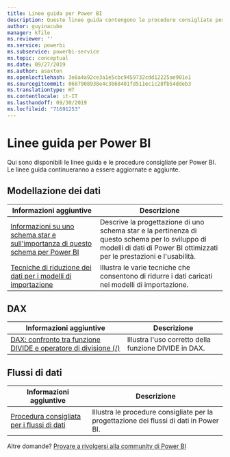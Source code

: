 ```yaml
---
title: Linee guida per Power BI
description: Queste linee guida contengono le procedure consigliate per l'uso di Power BI.
author: guyinacube
manager: kfile
ms.reviewer: ''
ms.service: powerbi
ms.subservice: powerbi-service
ms.topic: conceptual
ms.date: 09/27/2019
ms.author: asaxton
ms.openlocfilehash: 3e8a4a92ce3a1e5cbc9459732cdd12225ae901e1
ms.sourcegitcommit: 0687908938e4c3b68401fd511ec1c28fb54ddeb3
ms.translationtype: HT
ms.contentlocale: it-IT
ms.lasthandoff: 09/30/2019
ms.locfileid: "71691253"
---
```

# <a name="guidance-for-power-bi"></a>Linee guida per Power BI

Qui sono disponibili le linee guida e le procedure consigliate per Power BI. Le linee guida continueranno a essere aggiornate e aggiunte.

## <a name="data-modeling"></a>Modellazione dei dati

| Informazioni aggiuntive | Descrizione |
| --- | --- |
| [Informazioni su uno schema star e sull'importanza di questo schema per Power BI](star-schema.md) | Descrive la progettazione di uno schema star e la pertinenza di questo schema per lo sviluppo di modelli di dati di Power BI ottimizzati per le prestazioni e l'usabilità. |
| [Tecniche di riduzione dei dati per i modelli di importazione](import-modeling-data-reduction.md) | Illustra le varie tecniche che consentono di ridurre i dati caricati nei modelli di importazione. |

## <a name="dax"></a>DAX

| Informazioni aggiuntive | Descrizione |
| --- | --- |
| [DAX: confronto tra funzione DIVIDE e operatore di divisione (/)](dax-divide-function-operator.md) | Illustra l'uso corretto della funzione DIVIDE in DAX. |

## <a name="dataflows"></a>Flussi di dati

| Informazioni aggiuntive | Descrizione |
| --- | --- |
| [Procedura consigliata per i flussi di dati](/service-dataflows-best-practices.md) | Illustra le procedure consigliate per la progettazione dei flussi di dati in Power BI. |

Altre domande? [Provare a rivolgersi alla community di Power BI](http://community.powerbi.com/)